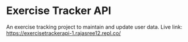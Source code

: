 # Exercise Tracker API
An exercise tracking project to maintain and update user data.
Live link: https://exercisetrackerapi-1.rajasree12.repl.co/
